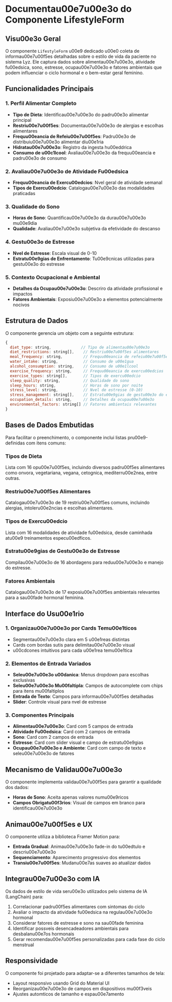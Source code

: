 # Documentau00e7u00e3o do Componente LifestyleForm

## Visu00e3o Geral
O componente `LifestyleForm` u00e9 dedicado u00e0 coleta de informau00e7u00f5es detalhadas sobre o estilo de vida da paciente no sistema Lyz. Ele captura dados sobre alimentau00e7u00e3o, atividade fu00edsica, sono, estresse, ocupau00e7u00e3o e fatores ambientais que podem influenciar o ciclo hormonal e o bem-estar geral feminino.

## Funcionalidades Principais

### 1. Perfil Alimentar Completo
- **Tipo de Dieta**: Identificau00e7u00e3o do padru00e3o alimentar principal
- **Restriu00e7u00f5es**: Documentau00e7u00e3o de alergias e escolhas alimentares
- **Frequu00eancia de Refeiu00e7u00f5es**: Padru00e3o de distribuiu00e7u00e3o alimentar diu00e1ria
- **Hidratau00e7u00e3o**: Registro da ingesta hu00eddrica
- **Consumo de u00c1lcool**: Avaliau00e7u00e3o da frequu00eancia e padru00e3o de consumo

### 2. Avaliau00e7u00e3o de Atividade Fu00edsica
- **Frequu00eancia de Exercu00edcios**: Nvel geral de atividade semanal
- **Tipos de Exercu00edcio**: Catalogau00e7u00e3o das modalidades praticadas

### 3. Qualidade do Sono
- **Horas de Sono**: Quantificau00e7u00e3o da durau00e7u00e3o mu00e9dia
- **Qualidade**: Avaliau00e7u00e3o subjetiva da efetividade do descanso

### 4. Gestu00e3o de Estresse
- **Nvel de Estresse**: Escala visual de 0-10
- **Estratu00e9gias de Enfrentamento**: Tu00e9cnicas utilizadas para gestu00e3o do estresse

### 5. Contexto Ocupacional e Ambiental
- **Detalhes da Ocupau00e7u00e3o**: Descriro da atividade profissional e impactos
- **Fatores Ambientais**: Exposiu00e7u00e3o a elementos potencialmente nocivos

## Estrutura de Dados

O componente gerencia um objeto com a seguinte estrutura:

```javascript
{
  diet_type: string,             // Tipo de alimentau00e7u00e3o
  diet_restrictions: string[],    // Restriu00e7u00f5es alimentares
  meal_frequency: string,         // Frequu00eancia de refeiu00e7u00f5es
  water_intake: string,           // Consumo de u00e1gua
  alcohol_consumption: string,    // Consumo de u00e1lcool
  exercise_frequency: string,     // Frequu00eancia de exercu00edcios
  exercise_types: string[],       // Tipos de exercu00edcio
  sleep_quality: string,          // Qualidade do sono
  sleep_hours: string,            // Horas de sono por noite
  stress_level: string,           // Nvel de estresse (0-10)
  stress_management: string[],    // Estratu00e9gias de gestu00e3o do estresse
  occupation_details: string,     // Detalhes da ocupau00e7u00e3o
  environmental_factors: string[] // Fatores ambientais relevantes
}
```

## Bases de Dados Embutidas

Para facilitar o preenchimento, o componente inclui listas pru00e9-definidas com itens comuns:

### Tipos de Dieta
Lista com 16 opu00e7u00f5es, incluindo diversos padru00f5es alimentares como onvora, vegetariana, vegana, cetognica, mediterru00e2nea, entre outras.

### Restriu00e7u00f5es Alimentares
Catalogau00e7u00e3o de 19 restriu00e7u00f5es comuns, incluindo alergias, intoleru00e2ncias e escolhas alimentares.

### Tipos de Exercu00edcio
Lista com 16 modalidades de atividade fu00edsica, desde caminhada atu00e9 treinamentos especu00edficos.

### Estratu00e9gias de Gestu00e3o de Estresse
Compilau00e7u00e3o de 16 abordagens para reduu00e7u00e3o e manejo do estresse.

### Fatores Ambientais
Catalogau00e7u00e3o de 17 exposiu00e7u00f5es ambientais relevantes para a sau00fade hormonal feminina.

## Interface do Usu00e1rio

### 1. Organizau00e7u00e3o por Cards Temu00e1ticos
- Segmentau00e7u00e3o clara em 5 u00e1reas distintas
- Cards com bordas sutis para delimitau00e7u00e3o visual
- u00cdcones intuitivos para cada u00e1rea temu00e1tica

### 2. Elementos de Entrada Variados
- **Seleu00e7u00e3o u00danica**: Menus dropdown para escolhas exclusivas
- **Seleu00e7u00e3o Mu00faltipla**: Campos de autocomplete com chips para itens mu00faltiplos
- **Entrada de Texto**: Campos para informau00e7u00f5es detalhadas
- **Slider**: Controle visual para nvel de estresse

### 3. Componentes Principais
- **Alimentau00e7u00e3o**: Card com 5 campos de entrada
- **Atividade Fu00edsica**: Card com 2 campos de entrada
- **Sono**: Card com 2 campos de entrada
- **Estresse**: Card com slider visual e campo de estratu00e9gias
- **Ocupau00e7u00e3o e Ambiente**: Card com campo de texto e seleu00e7u00e3o de fatores

## Mecanismo de Validau00e7u00e3o

O componente implementa validau00e7u00f5es para garantir a qualidade dos dados:

- **Horas de Sono**: Aceita apenas valores numu00e9ricos
- **Campos Obrigatu00f3rios**: Visual de campos em branco para identificau00e7u00e3o

## Animau00e7u00f5es e UX

O componente utiliza a biblioteca Framer Motion para:  

- **Entrada Gradual**: Animau00e7u00e3o fade-in do tu00edtulo e descriu00e7u00e3o
- **Sequenciamento**: Aparecimento progressivo dos elementos
- **Transiu00e7u00f5es**: Mudanu00e7as suaves ao atualizar dados

## Integrau00e7u00e3o com IA

Os dados de estilo de vida seru00e3o utilizados pelo sistema de IA (LangChain) para:

1. Correlacionar padru00f5es alimentares com sintomas do ciclo
2. Avaliar o impacto da atividade fu00edsica na regulau00e7u00e3o hormonal
3. Considerar fatores de estresse e sono na sau00fade feminina
4. Identificar possveis desencadeadores ambientais para desbalanu00e7os hormonais
5. Gerar recomendau00e7u00f5es personalizadas para cada fase do ciclo menstrual

## Responsividade

O componente foi projetado para adaptar-se a diferentes tamanhos de tela:
- Layout responsivo usando Grid do Material UI
- Reorganizau00e7u00e3o de campos em dispositivos mu00f3veis
- Ajustes automticos de tamanho e espau00e7amento
